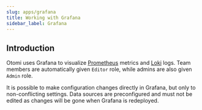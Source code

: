 ```yaml
---
slug: apps/grafana
title: Working with Grafana
sidebar_label: Grafana
---
```


## Introduction

Otomi uses Grafana to visualize [Prometheus](prometheus) metrics and [Loki](loki) logs. Team members are automatically given `Editor` role, while admins are also given `Admin` role.

It is possible to make configuration changes directly in Grafana, but only to non-conflicting settings. Data sources are preconfigured and must not be edited as changes will be gone when Grafana is redeployed.
